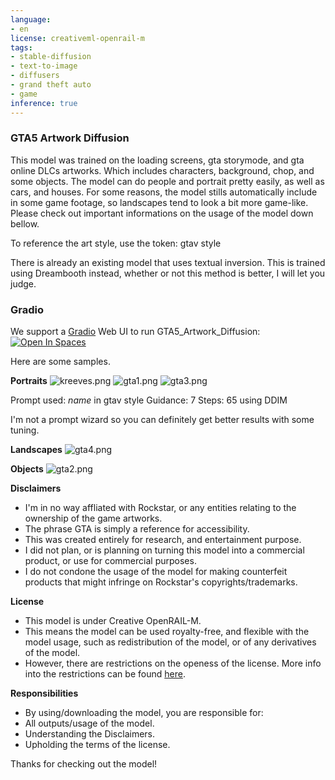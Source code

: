 ```yaml
---
language:
- en
license: creativeml-openrail-m
tags:
- stable-diffusion
- text-to-image
- diffusers
- grand theft auto
- game
inference: true
---
```


### GTA5 Artwork Diffusion
This model was trained on the loading screens, gta storymode, and gta online DLCs artworks.
Which includes characters, background, chop, and some objects.
The model can do people and portrait pretty easily, as well as cars, and houses.
For some reasons, the model stills automatically include in some game footage, so landscapes tend to look a bit more game-like.
Please check out important informations on the usage of the model down bellow.

To reference the art style, use the token: gtav style

There is already an existing model that uses textual inversion. This is trained using Dreambooth instead, whether or not this method is better, I will let you judge.

### Gradio

We support a [Gradio](https://github.com/gradio-app/gradio) Web UI to run GTA5_Artwork_Diffusion:
[![Open In Spaces](https://camo.githubusercontent.com/00380c35e60d6b04be65d3d94a58332be5cc93779f630bcdfc18ab9a3a7d3388/68747470733a2f2f696d672e736869656c64732e696f2f62616467652f25463025394625413425393725323048756767696e67253230466163652d5370616365732d626c7565)](https://huggingface.co/spaces/ItsJayQz/GTA5_Artwork_Diffusion)

Here are some samples.

**Portraits**
![kreeves.png](https://s3.amazonaws.com/moonup/production/uploads/1670902497106-635eafb49f24f6db0a1eafd1.png)
![gta1.png](https://s3.amazonaws.com/moonup/production/uploads/1670900787088-635eafb49f24f6db0a1eafd1.png)
![gta3.png](https://s3.amazonaws.com/moonup/production/uploads/1670900787080-635eafb49f24f6db0a1eafd1.png)

Prompt used:
*name* in gtav style
Guidance: 7
Steps:  65 using DDIM

I'm not a prompt wizard so you can definitely get better results with some tuning.

**Landscapes**
![gta4.png](https://s3.amazonaws.com/moonup/production/uploads/1670901788979-635eafb49f24f6db0a1eafd1.png)

**Objects**
![gta2.png](https://s3.amazonaws.com/moonup/production/uploads/1670900787203-635eafb49f24f6db0a1eafd1.png)

**Disclaimers**
- I'm in no way affliated with Rockstar, or any entities relating to the ownership of the game artworks.
- The phrase GTA is simply a reference for accessibility.
- This was created entirely for research, and entertainment purpose.
- I did not plan, or is planning on turning this model into a commercial product, or use for commercial purposes.
- I do not condone the usage of the model for making counterfeit products that might infringe on Rockstar's copyrights/trademarks.

**License**
- This model is under Creative OpenRAIL-M.
- This means the model can be used royalty-free, and flexible with the model usage, such as redistribution of the model, or of any derivatives of the model.
- However, there are restrictions on the openess of the license.
More info into the restrictions can be found [here](https://huggingface.co/spaces/CompVis/stable-diffusion-license).

**Responsibilities**
- By using/downloading the model, you are responsible for:
- All outputs/usage of the model.
- Understanding the Disclaimers.
- Upholding the terms of the license.

Thanks for checking out the model!